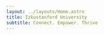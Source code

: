 ```yaml
---
layout: ../layouts/Home.astro
title: Izkustanford University
subtitle: Connect. Empower. Thrive
---
```

